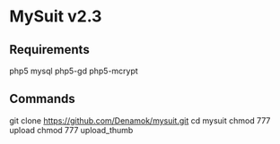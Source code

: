 # MySuit v2.3

## Requirements

php5
mysql
php5-gd 
php5-mcrypt

## Commands

git clone https://github.com/Denamok/mysuit.git
cd mysuit
chmod 777 upload
chmod 777 upload_thumb
